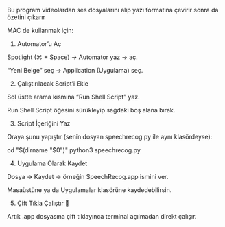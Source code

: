 Bu program videolardan ses dosyalarını alıp yazı formatına çevirir sonra da özetini çıkarır

MAC de kullanmak için:
1. Automator’u Aç

Spotlight (⌘ + Space) → Automator yaz → aç.

“Yeni Belge” seç → Application (Uygulama) seç.

2. Çalıştırılacak Script’i Ekle

Sol üstte arama kısmına “Run Shell Script” yaz.

Run Shell Script öğesini sürükleyip sağdaki boş alana bırak.

3. Script İçeriğini Yaz

Oraya şunu yapıştır (senin dosyan speechrecog.py ile aynı klasördeyse):

cd "$(dirname "$0")"
python3 speechrecog.py

4. Uygulama Olarak Kaydet

Dosya → Kaydet → örneğin SpeechRecog.app ismini ver.

Masaüstüne ya da Uygulamalar klasörüne kaydedebilirsin.

5. Çift Tıkla Çalıştır 🎉

Artık .app dosyasına çift tıklayınca terminal açılmadan direkt çalışır.